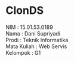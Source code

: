 # ClonDS
NIM         : 15.01.53.0189<br>
Nama        : Dani Supriyadi<br>
Prodi       : Teknik Informatika<br>
Mata Kuliah : Web Servis<br>
Kelompok    : G1
